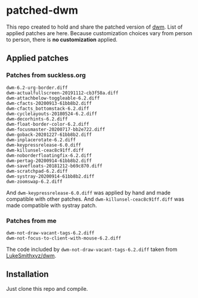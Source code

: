 # patched-dwm
This repo created to hold and share the patched version of [dwm](https://dwm.suckless.org). List of applied patches are here. Because customization choices vary from person to person, there is **no customization** applied.

## Applied patches

### Patches from suckless.org
```
dwm-6.2-urg-border.diff
dwm-actualfullscreen-20191112-cb3f58a.diff
dwm-attachbelow-toggleable-6.2.diff
dwm-cfacts-20200913-61bb8b2.diff
dwm-cfacts_bottomstack-6.2.diff
dwm-cyclelayouts-20180524-6.2.diff
dwm-decorhints-6.2.diff
dwm-float-border-color-6.2.diff
dwm-focusmaster-20200717-bb2e722.diff
dwm-goback-20201227-61bb8b2.diff
dwm-inplacerotate-6.2.diff
dwm-keypressrelease-6.0.diff
dwm-killunsel-ceac8c91ff.diff
dwm-noborderfloatingfix-6.2.diff
dwm-pertag-20200914-61bb8b2.diff
dwm-savefloats-20181212-b69c870.diff
dwm-scratchpad-6.2.diff
dwm-systray-20200914-61bb8b2.diff
dwm-zoomswap-6.2.diff
```
And `dwm-keypressrelease-6.0.diff` was applied by hand and made compatible with other patches.
And `dwm-killunsel-ceac8c91ff.diff` was made compatible with systray patch.

### Patches from me
```
dwm-not-draw-vacant-tags-6.2.diff
dwm-not-focus-to-client-with-mouse-6.2.diff
```
The code included by `dwm-not-draw-vacant-tags-6.2.diff` taken from [LukeSmithxyz/dwm](https://github.com/LukeSmithxyz/dwm).

## Installation
Just clone this repo and compile.

